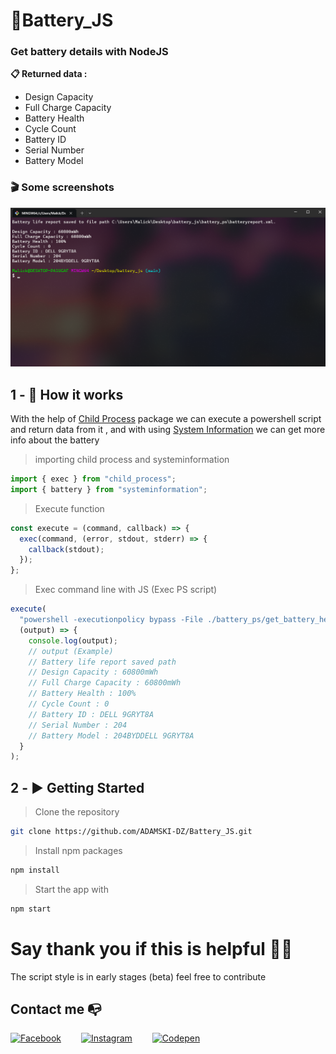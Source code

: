 # 🔋Battery_JS

### Get battery details with NodeJS

**📋 Returned data :**

- Design Capacity
- Full Charge Capacity
- Battery Health
- Cycle Count
- Battery ID
- Serial Number
- Battery Model

### 🎬 Some screenshots

![Screen_Shot1](images/Screen_Shot1.PNG)

## 1 - 📖 How it works

With the help of [Child Process](https://www.npmjs.com/package/childprocess) package
we can execute a powershell script and return data from it , and with using [System Information](https://www.npmjs.com/package/systeminformation) we can get more info about the battery

> importing child process and systeminformation

```js
import { exec } from "child_process";
import { battery } from "systeminformation";
```

> Execute function

```js
const execute = (command, callback) => {
  exec(command, (error, stdout, stderr) => {
    callback(stdout);
  });
};
```

> Exec command line with JS (Exec PS script)

```js
execute(
  "powershell -executionpolicy bypass -File ./battery_ps/get_battery_health.PS1",
  (output) => {
    console.log(output);
    // output (Example)
    // Battery life report saved path
    // Design Capacity : 60800mWh
    // Full Charge Capacity : 60800mWh
    // Battery Health : 100%
    // Cycle Count : 0
    // Battery ID : DELL 9GRYT8A
    // Serial Number : 204
    // Battery Model : 204BYDDELL 9GRYT8A
  }
);
```

## 2 - ▶️ Getting Started

> Clone the repository

```BASH
git clone https://github.com/ADAMSKI-DZ/Battery_JS.git
```

> Install npm packages

```BASH
npm install
```

> Start the app with

```BASH
npm start
```

# Say thank you if this is helpful 🌟🌟

The script style is in early stages (beta)
feel free to contribute

## Contact me 📭

[![Facebook](https://cdn-icons-png.flaticon.com/32/733/733547.png)](https://www.facebook.com/profile.php?id=100092494246970)&emsp;&emsp;
[![Instagram](https://cdn-icons-png.flaticon.com/32/2111/2111463.png)](https://www.instagram.com/malick_tammal)&emsp;&emsp;
[![Codepen](https://cdn-icons-png.flaticon.com/32/2504/2504911.png)](https://codepen.io/ADAMSKIDZ)
